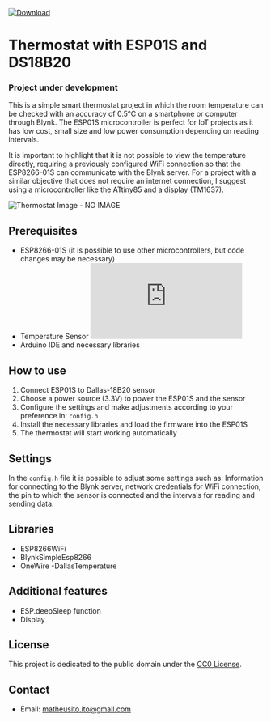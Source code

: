 [![Download](https://img.shields.io/badge/Download-brightgreen.svg)](https://github.com/math1p/Temperature-Humidity-ESP-DS18B20/archive/main.zip)

# Thermostat with ESP01S and DS18B20

### Project under development

This is a simple smart thermostat project in which the room temperature can be checked with an accuracy of 0.5°C on a smartphone or computer through Blynk. The ESP01S microcontroller is perfect for IoT projects as it has low cost, small size and low power consumption depending on reading intervals.

It is important to highlight that it is not possible to view the temperature directly, requiring a previously configured WiFi connection so that the ESP8266-01S can communicate with the Blynk server. For a project with a similar objective that does not require an internet connection, I suggest using a microcontroller like the ATtiny85 and a display (TM1637).

![Thermostat Image - NO IMAGE](image_link.png)

## Prerequisites

- ESP8266-01S (it is possible to use other microcontrollers, but code changes may be necessary)
- Temperature Sensor ![DS18B20 (Dallas)](https://pdf1.alldatasheet.com/datasheet-pdf/view/227472/DALLAS/DS18B20.html)
- Arduino IDE and necessary libraries

## How to use

1. Connect ESP01S to Dallas-18B20 sensor
2. Choose a power source (3.3V) to power the ESP01S and the sensor
3. Configure the settings and make adjustments according to your preference in: `config.h`
4. Install the necessary libraries and load the firmware into the ESP01S
5. The thermostat will start working automatically

## Settings

In the `config.h` file it is possible to adjust some settings such as: Information for connecting to the Blynk server, network credentials for WiFi connection, the pin to which the sensor is connected and the intervals for reading and sending data.

## Libraries
- ESP8266WiFi
- BlynkSimpleEsp8266
- OneWire
-DallasTemperature

## Additional features
- ESP.deepSleep function
- Display

## License

This project is dedicated to the public domain under the [CC0 License](https://creativecommons.org/publicdomain/zero/1.0/).

## Contact

- Email: matheusito.ito@gmail.com
